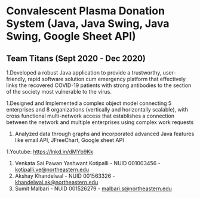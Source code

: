 # Convalescent Plasma Donation System (Java, Java Swing, Java Swing, Google Sheet API)
## Team Titans (Sept 2020 - Dec 2020)

1.Developed a robust Java application to provide a trustworthy, user-friendly, rapid software solution cum emergency platform that effectively links the recovered COVID-19 patients with strong antibodies to the section of the society most vulnerable to the virus.

1.Designed and Implemented a complex object model connecting 5 enterprises and 8 organizations (vertically and horizontally scalable), with cross functional multi-network access that establishes a connection between the network and multiple enterprises using complex work requests

1. Analyzed data through graphs and incorporated advanced Java features like email API, JFreeChart, Google sheet API

1.Youtube: https://lnkd.in/dMYb9Kk




1. Venkata Sai Pawan Yashwant Kotipalli - NUID 001003456 - kotipalli.ve@northeastern.edu
1. Akshay Khandelwal - NUID 001563326 - khandelwal.ak@northeastern.edu
1. Sumit Malbari - NUID 001526279 - malbari.s@northeastern.edu
